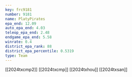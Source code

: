 ```yaml
---
key: frc9181
number: 9181
name: PlatyPirates
epa_end: 12.09
auto_epa_end: 4.03
teleop_epa_end: 2.48
endgame_epa_end: 5.58
winrate: 0.4
district_epa_rank: 88
district_epa_percentile: 0.5319
type: Team
---
```

[[2024txcmp2]]
[[2024txcmp]]
[[2024txhou]]
[[2024txsan]]
